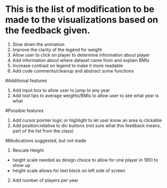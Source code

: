 # This is the list of modification to be made to the visualizations based on the feedback given.

1. Slow down the animation
2. Improve the clarity of the legend for weight
3. Allow user to click on player to determine information about player
4. Add information about where dataset came from and explain BMIs
5. Increase contrast on legend to make it more readable
6. Add code comments/cleanup and abstract some functions

#Additional features

1. Add input box to allow user to jump to any year
2. Add tool tips to average weights/BMIs to allow user to see what year is what

#Possible features

1. Add cursor:pointer logic or highlight to let user know an area is clickable
2. Add position:relative to div buttons (not sure what this feedback means, part of the list from the class)

#Modications suggested, but not made

1. Rescale Height
* height scale needed as design choice to allow for one player in 1951 to show up
* height scale allows for text block on left side of screen
2. Add number of players per year
